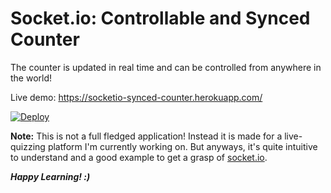 # Socket.io: Controllable and Synced Counter

The counter is updated in real time and can be controlled from anywhere in the world!

Live demo: https://socketio-synced-counter.herokuapp.com/

[![Deploy](https://www.herokucdn.com/deploy/button.svg)](https://heroku.com/deploy?template=https://github.com/aapatre/Socket.io-Controllable-and-Synced-Counter/)

**Note:** This is not a full fledged application! Instead it is made for a live-quizzing platform I'm currently working on. But anyways, it's quite intuitive to understand and a good example to get a grasp of [socket.io](https://socket.io).

***Happy Learning! :)***
